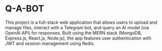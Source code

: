 # Q-A-BOT
This project is a full-stack web application that allows users to upload and manage files, interact with a Telegram bot, and query an AI model (via OpenAI API) for responses. Built using the MERN stack (MongoDB, Express.js, React.js, Node.js), the app features user authentication with JWT and session management using Redis.
